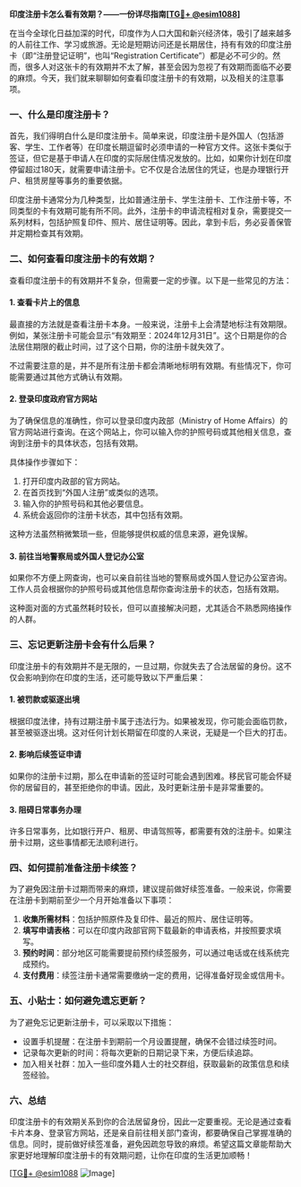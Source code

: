 **印度注册卡怎么看有效期？——一份详尽指南[[TG💪+ @esim1088](https://t.me/s/esim1088)]**

在当今全球化日益加深的时代，印度作为人口大国和新兴经济体，吸引了越来越多的人前往工作、学习或旅游。无论是短期访问还是长期居住，持有有效的印度注册卡（即“注册登记证明”，也叫“Registration Certificate”）都是必不可少的。然而，很多人对这张卡的有效期并不太了解，甚至会因为忽视了有效期而面临不必要的麻烦。今天，我们就来聊聊如何查看印度注册卡的有效期，以及相关的注意事项。

### 一、什么是印度注册卡？

首先，我们得明白什么是印度注册卡。简单来说，印度注册卡是外国人（包括游客、学生、工作者等）在印度长期逗留时必须申请的一种官方文件。这张卡类似于签证，但它是基于申请人在印度的实际居住情况发放的。比如，如果你计划在印度停留超过180天，就需要申请注册卡。它不仅是合法居住的凭证，也是办理银行开户、租赁房屋等事务的重要依据。

印度注册卡通常分为几种类型，比如普通注册卡、学生注册卡、工作注册卡等，不同类型的卡有效期可能有所不同。此外，注册卡的申请流程相对复杂，需要提交一系列材料，包括护照复印件、照片、居住证明等。因此，拿到卡后，务必妥善保管并定期检查其有效期。

### 二、如何查看印度注册卡的有效期？

查看印度注册卡的有效期并不复杂，但需要一定的步骤。以下是一些常见的方法：

#### 1. 查看卡片上的信息

最直接的方法就是查看注册卡本身。一般来说，注册卡上会清楚地标注有效期限。例如，某张注册卡可能会显示“有效期至：2024年12月31日”。这个日期是你的合法居住期限的截止时间，过了这个日期，你的注册卡就失效了。

不过需要注意的是，并不是所有注册卡都会清晰地标明有效期。有些情况下，你可能需要通过其他方式确认有效期。

#### 2. 登录印度政府官方网站

为了确保信息的准确性，你可以登录印度内政部（Ministry of Home Affairs）的官方网站进行查询。在这个网站上，你可以输入你的护照号码或其他相关信息，查询到注册卡的具体状态，包括有效期。

具体操作步骤如下：
1. 打开印度内政部的官方网站。
2. 在首页找到“外国人注册”或类似的选项。
3. 输入你的护照号码和其他必要信息。
4. 系统会返回你的注册卡状态，其中包括有效期。

这种方法虽然稍微繁琐一些，但能够提供权威的信息来源，避免误解。

#### 3. 前往当地警察局或外国人登记办公室

如果你不方便上网查询，也可以亲自前往当地的警察局或外国人登记办公室咨询。工作人员会根据你的护照号码或其他信息帮你查询注册卡的状态，包括有效期。

这种面对面的方式虽然耗时较长，但可以直接解决问题，尤其适合不熟悉网络操作的人群。

### 三、忘记更新注册卡会有什么后果？

印度注册卡的有效期并不是无限的，一旦过期，你就失去了合法居留的身份。这不仅会影响到你在印度的生活，还可能导致以下严重后果：

#### 1. 被罚款或驱逐出境

根据印度法律，持有过期注册卡属于违法行为。如果被发现，你可能会面临罚款，甚至被驱逐出境。这对任何计划长期留在印度的人来说，无疑是一个巨大的打击。

#### 2. 影响后续签证申请

如果你的注册卡过期，那么在申请新的签证时可能会遇到困难。移民官可能会怀疑你的居留目的，甚至拒绝你的申请。因此，及时更新注册卡是非常重要的。

#### 3. 阻碍日常事务办理

许多日常事务，比如银行开户、租房、申请驾照等，都需要有效的注册卡。如果注册卡过期，这些事情都无法顺利进行。

### 四、如何提前准备注册卡续签？

为了避免因注册卡过期而带来的麻烦，建议提前做好续签准备。一般来说，你需要在注册卡到期前至少一个月开始准备以下事项：

1. **收集所需材料**：包括护照原件及复印件、最近的照片、居住证明等。
2. **填写申请表格**：可以在印度内政部官网下载最新的申请表格，并按照要求填写。
3. **预约时间**：部分地区可能需要提前预约续签服务，可以通过电话或在线系统完成预约。
4. **支付费用**：续签注册卡通常需要缴纳一定的费用，记得准备好现金或信用卡。

### 五、小贴士：如何避免遗忘更新？

为了避免忘记更新注册卡，可以采取以下措施：
- 设置手机提醒：在注册卡到期前一个月设置提醒，确保不会错过续签时间。
- 记录每次更新的时间：将每次更新的日期记录下来，方便后续追踪。
- 加入相关社群：加入一些印度外籍人士的社交群组，获取最新的政策信息和续签经验。

### 六、总结

印度注册卡的有效期关系到你的合法居留身份，因此一定要重视。无论是通过查看卡片本身、登录官方网站，还是亲自前往相关部门查询，都要确保自己掌握准确的信息。同时，提前做好续签准备，避免因疏忽导致的麻烦。希望这篇文章能帮助大家更好地理解印度注册卡的有效期问题，让你在印度的生活更加顺畅！

[[TG💪+ @esim1088](https://t.me/s/esim1088) ![Image](https://i.postimg.cc/4NQfJmqS/Snipaste-2025-05-13-00-14-12.png)]
